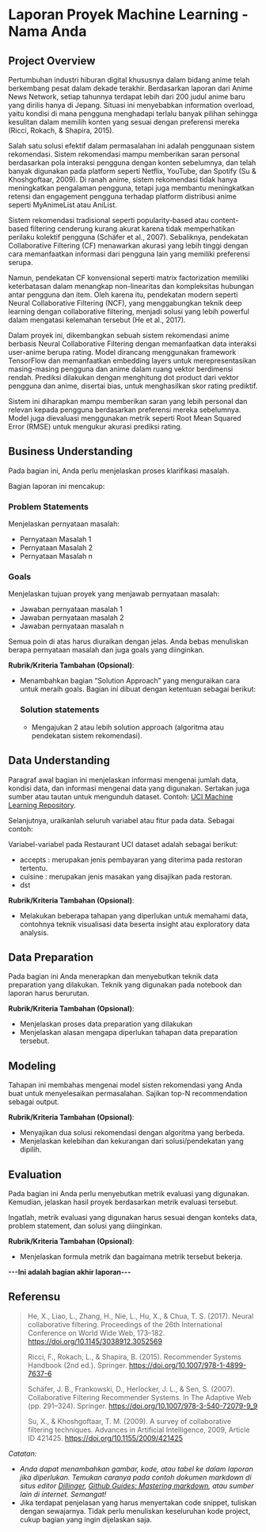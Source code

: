 # Laporan Proyek Machine Learning - Nama Anda

## Project Overview

Pertumbuhan industri hiburan digital khususnya dalam bidang anime telah berkembang pesat dalam dekade terakhir. Berdasarkan laporan dari Anime News Network, setiap tahunnya terdapat lebih dari 200 judul anime baru yang dirilis hanya di Jepang. Situasi ini menyebabkan information overload, yaitu kondisi di mana pengguna menghadapi terlalu banyak pilihan sehingga kesulitan dalam memilih konten yang sesuai dengan preferensi mereka (Ricci, Rokach, & Shapira, 2015).

Salah satu solusi efektif dalam permasalahan ini adalah penggunaan sistem rekomendasi. Sistem rekomendasi mampu memberikan saran personal berdasarkan pola interaksi pengguna dengan konten sebelumnya, dan telah banyak digunakan pada platform seperti Netflix, YouTube, dan Spotify (Su & Khoshgoftaar, 2009). Di ranah anime, sistem rekomendasi tidak hanya meningkatkan pengalaman pengguna, tetapi juga membantu meningkatkan retensi dan engagement pengguna terhadap platform distribusi anime seperti MyAnimeList atau AniList.

Sistem rekomendasi tradisional seperti popularity-based atau content-based filtering cenderung kurang akurat karena tidak memperhatikan perilaku kolektif pengguna (Schäfer et al., 2007). Sebaliknya, pendekatan Collaborative Filtering (CF) menawarkan akurasi yang lebih tinggi dengan cara memanfaatkan informasi dari pengguna lain yang memiliki preferensi serupa.

Namun, pendekatan CF konvensional seperti matrix factorization memiliki keterbatasan dalam menangkap non-linearitas dan kompleksitas hubungan antar pengguna dan item. Oleh karena itu, pendekatan modern seperti Neural Collaborative Filtering (NCF), yang menggabungkan teknik deep learning dengan collaborative filtering, menjadi solusi yang lebih powerful dalam mengatasi kelemahan tersebut (He et al., 2017).

Dalam proyek ini, dikembangkan sebuah sistem rekomendasi anime berbasis Neural Collaborative Filtering dengan memanfaatkan data interaksi user-anime berupa rating. Model dirancang menggunakan framework TensorFlow dan memanfaatkan embedding layers untuk merepresentasikan masing-masing pengguna dan anime dalam ruang vektor berdimensi rendah. Prediksi dilakukan dengan menghitung dot product dari vektor pengguna dan anime, disertai bias, untuk menghasilkan skor rating prediktif.

Sistem ini diharapkan mampu memberikan saran yang lebih personal dan relevan kepada pengguna berdasarkan preferensi mereka sebelumnya. Model juga dievaluasi menggunakan metrik seperti Root Mean Squared Error (RMSE) untuk mengukur akurasi prediksi rating.

## Business Understanding

Pada bagian ini, Anda perlu menjelaskan proses klarifikasi masalah.

Bagian laporan ini mencakup:

### Problem Statements

Menjelaskan pernyataan masalah:
- Pernyataan Masalah 1
- Pernyataan Masalah 2
- Pernyataan Masalah n

### Goals

Menjelaskan tujuan proyek yang menjawab pernyataan masalah:
- Jawaban pernyataan masalah 1
- Jawaban pernyataan masalah 2
- Jawaban pernyataan masalah n

Semua poin di atas harus diuraikan dengan jelas. Anda bebas menuliskan berapa pernyataan masalah dan juga goals yang diinginkan.

**Rubrik/Kriteria Tambahan (Opsional)**:
- Menambahkan bagian “Solution Approach” yang menguraikan cara untuk meraih goals. Bagian ini dibuat dengan ketentuan sebagai berikut: 

    ### Solution statements
    - Mengajukan 2 atau lebih solution approach (algoritma atau pendekatan sistem rekomendasi).

## Data Understanding
Paragraf awal bagian ini menjelaskan informasi mengenai jumlah data, kondisi data, dan informasi mengenai data yang digunakan. Sertakan juga sumber atau tautan untuk mengunduh dataset. Contoh: [UCI Machine Learning Repository](https://archive.ics.uci.edu/ml/datasets/Restaurant+%26+consumer+data).

Selanjutnya, uraikanlah seluruh variabel atau fitur pada data. Sebagai contoh:  

Variabel-variabel pada Restaurant UCI dataset adalah sebagai berikut:
- accepts : merupakan jenis pembayaran yang diterima pada restoran tertentu.
- cuisine : merupakan jenis masakan yang disajikan pada restoran.
- dst

**Rubrik/Kriteria Tambahan (Opsional)**:
- Melakukan beberapa tahapan yang diperlukan untuk memahami data, contohnya teknik visualisasi data beserta insight atau exploratory data analysis.

## Data Preparation
Pada bagian ini Anda menerapkan dan menyebutkan teknik data preparation yang dilakukan. Teknik yang digunakan pada notebook dan laporan harus berurutan.

**Rubrik/Kriteria Tambahan (Opsional)**: 
- Menjelaskan proses data preparation yang dilakukan
- Menjelaskan alasan mengapa diperlukan tahapan data preparation tersebut.

## Modeling
Tahapan ini membahas mengenai model sisten rekomendasi yang Anda buat untuk menyelesaikan permasalahan. Sajikan top-N recommendation sebagai output.

**Rubrik/Kriteria Tambahan (Opsional)**: 
- Menyajikan dua solusi rekomendasi dengan algoritma yang berbeda.
- Menjelaskan kelebihan dan kekurangan dari solusi/pendekatan yang dipilih.

## Evaluation
Pada bagian ini Anda perlu menyebutkan metrik evaluasi yang digunakan. Kemudian, jelaskan hasil proyek berdasarkan metrik evaluasi tersebut.

Ingatlah, metrik evaluasi yang digunakan harus sesuai dengan konteks data, problem statement, dan solusi yang diinginkan.

**Rubrik/Kriteria Tambahan (Opsional)**: 
- Menjelaskan formula metrik dan bagaimana metrik tersebut bekerja.

**---Ini adalah bagian akhir laporan---**

## Referensu
> He, X., Liao, L., Zhang, H., Nie, L., Hu, X., & Chua, T. S. (2017). Neural collaborative filtering. Proceedings of the 26th International Conference on World Wide Web, 173–182. https://doi.org/10.1145/3038912.3052569
> 
> Ricci, F., Rokach, L., & Shapira, B. (2015). Recommender Systems Handbook (2nd ed.). Springer. https://doi.org/10.1007/978-1-4899-7637-6
> 
> Schäfer, J. B., Frankowski, D., Herlocker, J. L., & Sen, S. (2007). Collaborative Filtering Recommender Systems. In The Adaptive Web (pp. 291–324). Springer. https://doi.org/10.1007/978-3-540-72079-9_9
> 
> Su, X., & Khoshgoftaar, T. M. (2009). A survey of collaborative filtering techniques. Advances in Artificial Intelligence, 2009, Article ID 421425. https://doi.org/10.1155/2009/421425

_Catatan:_
- _Anda dapat menambahkan gambar, kode, atau tabel ke dalam laporan jika diperlukan. Temukan caranya pada contoh dokumen markdown di situs editor [Dillinger](https://dillinger.io/), [Github Guides: Mastering markdown](https://guides.github.com/features/mastering-markdown/), atau sumber lain di internet. Semangat!_
- Jika terdapat penjelasan yang harus menyertakan code snippet, tuliskan dengan sewajarnya. Tidak perlu menuliskan keseluruhan kode project, cukup bagian yang ingin dijelaskan saja.
